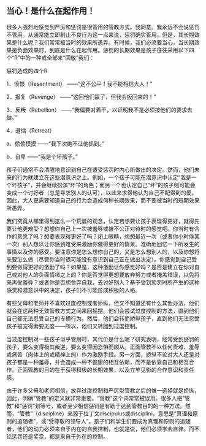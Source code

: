 ## 当心！是什么在起作用！

很多人强烈地感觉到严厉和惩罚是很管用的管教方式。我同意。我永远不会说惩罚不管用。从通常能立即制止不良行为这一点来说，惩罚确实管用。但是，其长期效果是什么呢？我们常常被当时的效果所愚弄。有时候，我们必须要当心，当长期效果是负面效果时，到底是什么在起作用。惩罚的长期效果是孩子往往采用以下四个“R”中的一种或全部来“回敬”我们：



惩罚造成的四个R



1．愤恨（Resentment） ——“这不公平！我不能相信大人！”



2．报复（Revenge） ——“这回他们赢了，但我会扳回来的！”



3．反叛（Rebellion） ——“我偏要对着干，以证明我不是必须按他们的要求去做。”



4．退缩（Retreat）



a．偷偷摸摸 ——“我下次绝不让他抓到。”



b．自卑 ——“我是个坏孩子。”



孩子们通常不会清醒地意识到自己在遭受惩罚时内心所做出的决定。然而，他们未来的行为就建立在这些潜意识之上。例如，一个孩子可能在潜意识中认定“我是一个坏孩子”，并会继续扮演“坏”的角色；而另一个也认定自己“坏”的孩子则可能会变成一个讨好者（总是寻求别人的认可），以此来求得他认为自己不配得到的爱。因此，大人更需要知道自己的行为会造成何种长期效果，而不要被当时的短期效果所愚弄。



我们究竟从哪里得到这么一个荒诞的观念，认定若想要让孩子表现得更好，就得先要让他更难受？想想你自己上一次被羞辱或被不公正对待时的感觉吧。你当时有合作的意愿了吗？想要表现得更好了吗？闭上眼睛，想想最近一次（或者你小时侯某一次）别人想以让你感到难受来激励你做得更好的情景。准确地回忆一下所发生的事情以及你的感受。要注意你是怎么想你自己的，又是怎么想别人的，以及你想将来要怎么做（尽管你当时很可能没有意识到自己正在做出决定）。你感觉到自己受到要做得更好的激励了吗？如果是，这种激励让你感觉好吗？是否是建立在你对自己或对他人的负面情绪之上的？你是否觉得更想要放弃努力或者掩盖错误，以免将来再受羞辱？或者你是否想舍弃自我，去讨好别人？基于受到惩罚时所产生的这种感觉和潜意识中的决定，孩子们不可能形成积极的人格。



有些父母和老师并不喜欢过度控制或者娇纵，但又不知道还有什么其他办法，他们就会在这两种无效管教方式之间来回摇摆。他们会尝试过度控制的方法，直到他们自己都无法忍受自己的专横行为。然后，他们会转而娇纵孩子，直到他们无法忍受孩子被宠得索要无度——所以，他们又转回到过度控制。



当过度控制对一些孩子似乎管用时，其代价是什么呢？研究表明，经常受到惩罚的孩子，要么变得极其叛逆，要么变得因恐惧而顺从。正面管教不以任何责难、羞辱或痛苦（肉体上的或精神上的）作为激励手段。另一方面，娇纵不论对大人还是对孩子都是一种羞辱，并会造成一种不健康的相互依赖，而不是依靠自己和相互合作。正面管教的目的在于获得积极的长期效果，以及立竿见影的合作意识和责任感。



由于许多父母和老师相信，放弃过度控制和严厉型管教之后的惟一选择就是娇纵，因此，明确“管教”的定义就非常重要。“管教”这个词常常被误用。很多人把“管教”和“惩罚”划等号，或者至少相信惩罚是有助于达到管教目的的一种方法。然而，“管教”（discipline）来源于拉丁文discipulus或disciplini，意思是“真理和原则的追随者”，或“受尊敬的领导人”。孩子们和学生们要成为真理和原则的追随者，他们的动力必须来自于内在的自我控制，也就是说，他们必须学会自律。而不论惩罚还是奖赏，都是来自于外在的控制。
